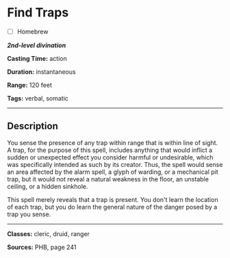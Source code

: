 # Find Traps

- [ ] Homebrew

***2nd-level divination***

**Casting Time:** action

**Duration:** instantaneous

**Range:** 120 feet

**Tags:** verbal, somatic

---

## Description
You sense the presence of any trap within range that is within line of sight.
A trap, for the purpose of this spell, includes anything that would inflict a sudden or unexpected effect you consider harmful or undesirable, which was specifically intended as such by its creator.
Thus, the spell would sense an area affected by the alarm spell, a glyph of warding, or a mechanical pit trap, but it would not reveal a natural weakness in the floor, an unstable ceiling, or a hidden sinkhole.

This spell merely reveals that a trap is present.
You don't learn the location of each trap, but you do learn the general nature of the danger posed by a trap you sense.

---

**Classes:** cleric, druid, ranger

**Sources:** PHB, page 241
